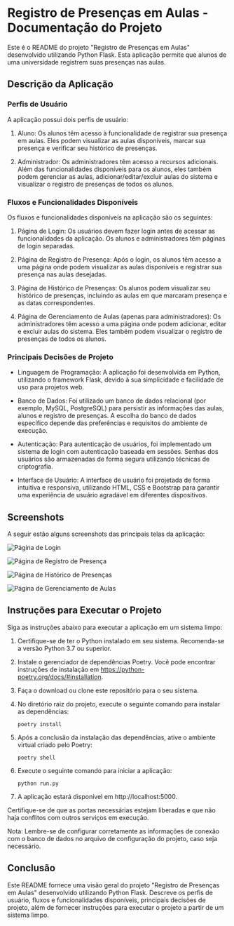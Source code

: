 # Registro de Presenças em Aulas - Documentação do Projeto

Este é o README do projeto "Registro de Presenças em Aulas" desenvolvido utilizando Python Flask. Esta aplicação permite que alunos de uma universidade registrem suas presenças nas aulas.

## Descrição da Aplicação

### Perfis de Usuário

A aplicação possui dois perfis de usuário:

1. Aluno: Os alunos têm acesso à funcionalidade de registrar sua presença em aulas. Eles podem visualizar as aulas disponíveis, marcar sua presença e verificar seu histórico de presenças.

2. Administrador: Os administradores têm acesso a recursos adicionais. Além das funcionalidades disponíveis para os alunos, eles também podem gerenciar as aulas, adicionar/editar/excluir aulas do sistema e visualizar o registro de presenças de todos os alunos.

### Fluxos e Funcionalidades Disponíveis

Os fluxos e funcionalidades disponíveis na aplicação são os seguintes:

1. Página de Login: Os usuários devem fazer login antes de acessar as funcionalidades da aplicação. Os alunos e administradores têm páginas de login separadas.

2. Página de Registro de Presença: Após o login, os alunos têm acesso a uma página onde podem visualizar as aulas disponíveis e registrar sua presença nas aulas desejadas.

3. Página de Histórico de Presenças: Os alunos podem visualizar seu histórico de presenças, incluindo as aulas em que marcaram presença e as datas correspondentes.

4. Página de Gerenciamento de Aulas (apenas para administradores): Os administradores têm acesso a uma página onde podem adicionar, editar e excluir aulas do sistema. Eles também podem visualizar o registro de presenças de todos os alunos.

### Principais Decisões de Projeto

- Linguagem de Programação: A aplicação foi desenvolvida em Python, utilizando o framework Flask, devido à sua simplicidade e facilidade de uso para projetos web.

- Banco de Dados: Foi utilizado um banco de dados relacional (por exemplo, MySQL, PostgreSQL) para persistir as informações das aulas, alunos e registro de presenças. A escolha do banco de dados específico depende das preferências e requisitos do ambiente de execução.

- Autenticação: Para autenticação de usuários, foi implementado um sistema de login com autenticação baseada em sessões. Senhas dos usuários são armazenadas de forma segura utilizando técnicas de criptografia.

- Interface de Usuário: A interface de usuário foi projetada de forma intuitiva e responsiva, utilizando HTML, CSS e Bootstrap para garantir uma experiência de usuário agradável em diferentes dispositivos.

## Screenshots

A seguir estão alguns screenshots das principais telas da aplicação:

![Página de Login](screenshots/login.png)

![Página de Registro de Presença](screenshots/registro_presenca.png)

![Página de Histórico de Presenças](screenshots/historico_presencas.png)

![Página de Gerenciamento de Aulas](screenshots/gerenciamento_aulas.png)

## Instruções para Executar o Projeto

Siga as instruções abaixo para executar a aplicação em um sistema limpo:

1. Certifique-se de ter o Python instalado em seu sistema. Recomenda-se a versão Python 3.7 ou superior.

2. Instale o gerenciador de dependências Poetry. Você pode encontrar instruções de instalação em https://python-poetry.org/docs/#installation.

3. Faça o download ou clone este repositório para o seu sistema.

4. No diretório raiz do projeto, execute o seguinte comando para instalar as dependências:

   ```
   poetry install
   ```

5. Após a conclusão da instalação das dependências, ative o ambiente virtual criado pelo Poetry:

   ```
   poetry shell
   ```

6. Execute o seguinte comando para iniciar a aplicação:

   ```
   python run.py
   ```

7. A aplicação estará disponível em http://localhost:5000.

Certifique-se de que as portas necessárias estejam liberadas e que não haja conflitos com outros serviços em execução.

Nota: Lembre-se de configurar corretamente as informações de conexão com o banco de dados no arquivo de configuração do projeto, caso seja necessário.

## Conclusão

Este README fornece uma visão geral do projeto "Registro de Presenças em Aulas" desenvolvido utilizando Python Flask. Descreve os perfis de usuário, fluxos e funcionalidades disponíveis, principais decisões de projeto, além de fornecer instruções para executar o projeto a partir de um sistema limpo.

